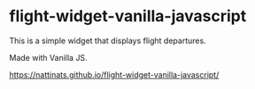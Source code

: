 # flight-widget-vanilla-javascript

This is a simple widget that displays flight departures.

Made with Vanilla JS.

https://nattinats.github.io/flight-widget-vanilla-javascript/
